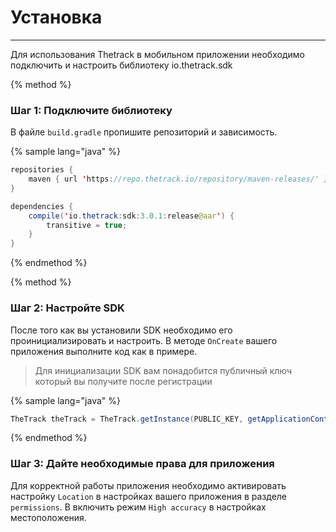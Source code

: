 # Установка
----
Для использования Thetrack в мобильном приложении необходимо подключить и настроить библиотеку io.thetrack.sdk

{% method %}
### **Шаг 1: Подключите библиотеку**
В файле `build.gradle` пропишите репозиторий и зависимость.

{% sample lang="java" %}
```java
repositories {
    maven { url 'https://repo.thetrack.io/repository/maven-releases/' }
}

dependencies {
    compile('io.thetrack:sdk:3.0.1:release@aar') {
        transitive = true;
    }
}
```
{% endmethod %}

{% method %}
### **Шаг 2: Настройте SDK**
После того как вы установили SDK необходимо его проинициализировать и настроить. В методе `OnCreate` вашего приложения выполните код как в примере.

> Для инициализации SDK вам понадобится публичный ключ который вы получите после регистрации

{% sample lang="java" %}
```java
TheTrack theTrack = TheTrack.getInstance(PUBLIC_KEY, getApplicationContext());
```
{% endmethod %}

### **Шаг 3: Дайте необходимые права для приложения**
Для корректной работы приложения необходимо активировать настройку `Location` в настройках вашего приложения в разделе `permissions`.
B включить режим `High accuracy` в настройках местоположения.


